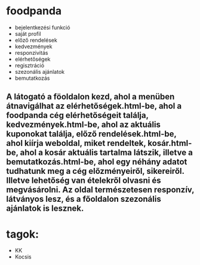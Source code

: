 # foodpanda
- bejelentkezési funkció
- saját profil
- előző rendelések
- kedvezmények
- responzivitás
- elérhetőségek
- regisztráció
- szezonális ajánlatok
- bemutatkozás

## A látogató a föoldalon kezd, ahol a menüben átnavigálhat az elérhetőségek.html-be, ahol a foodpanda cég elérhetőségeit találja, kedvezmények.html-be, ahol az aktuális kuponokat találja, előző rendelések.html-be, ahol kiírja weboldal, miket rendeltek, kosár.html-be, ahol a kosár aktuális tartalma látszik, illetve a bemutatkozás.html-be, ahol egy néhány adatot tudhatunk meg a cég előzményeiről, sikereiről. Illetve lehetőség van ételekről olvasni és megvásárolni. Az oldal természetesen responzív, látványos lesz, és a főoldalon szezonális ajánlatok is lesznek.

# tagok:
- KK
- Kocsis
